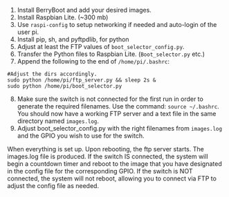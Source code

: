1. Install BerryBoot and add your desired images.
2. Install Raspbian Lite. (~300 mb)
3. Use `raspi-config` to setup networking if needed and auto-login of the user pi.
4. Install pip, sh, and pyftpdlib, for python
5. Adjust at least the FTP values of `boot_selector_config.py`.
6. Transfer the Python files to Raspbian Lite. (`Boot_selector.py` etc.)
7. Append the following to the end of `/home/pi/.bashrc`:
```
#Adjust the dirs accordingly.
sudo python /home/pi/ftp_server.py && sleep 2s &
sudo python /home/pi/boot_selector.py
```
8. Make sure the switch is not connected for the first run in order to generate the required filenames. Use the command: `source ~/.bashrc`. You should now have a working FTP server and a text file in the same directory named `images.log`.
9. Adjust boot_selector_config.py with the right filenames from `images.log` and the GPIO you wish to use for the switch. 


When everything is set up. Upon rebooting, the ftp server starts. The images.log file is produced. If the switch IS connected, the system will begin a countdown timer and reboot to the image that you have designated in the config file for the corresponding GPIO. If the switch is NOT connected, the system will not reboot, allowing you to connect via FTP to adjust the config file as needed.
